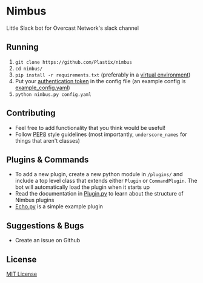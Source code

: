 # Nimbus
Little Slack bot for Overcast Network's slack channel

## Running
1. `git clone https://github.com/Plastix/nimbus`
2. `cd nimbus/`
3. `pip install -r requirements.txt` (preferably in a
[virtual environment](http://docs.python-guide.org/en/latest/dev/virtualenvs/))
3. Put your [authentication token](https://api.slack.com/web) in the config file (an example config is [example_config.yaml](example_config.yaml))
4. `python nimbus.py config.yaml`

## Contributing
- Feel free to add functionality that you think would be useful!
- Follow [PEP8](https://www.python.org/dev/peps/pep-0008/) style guidelines (most importantly,
`underscore_names` for things that aren't classes)

## Plugins & Commands
- To add a new plugin, create a new python module in `/plugins/` and include a top level class that extends either
`Plugin` or `CommandPlugin`. The bot will automatically load the plugin when it starts up
- Read the documentation in [Plugin.py](https://github.com/Plastix/nimbus/blob/master/plugin.py) to learn about the structure
of Nimbus plugins
- [Echo.py](https://github.com/Plastix/nimbus/blob/master/plugins/echo.py) is a simple example plugin

## Suggestions & Bugs
- Create an issue on Github

## License
[MIT License](LICENSE.txt)
